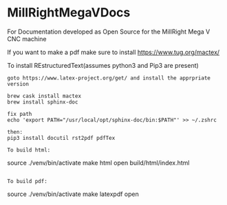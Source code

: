 # MillRightMegaVDocs
For Documentation developed as Open Source for the MillRight Mega V CNC machine

If you want to make a pdf make sure to install https://www.tug.org/mactex/

To install REstructuredText(assumes python3 and Pip3 are present)
```
goto https://www.latex-project.org/get/ and install the apprpriate version

brew cask install mactex
brew install sphinx-doc

fix path
echo 'export PATH="/usr/local/opt/sphinx-doc/bin:$PATH"' >> ~/.zshrc

then:
pip3 install docutil rst2pdf pdfTex 

To build html:
```
source ./venv/bin/activate
make html
open build/html/index.html
```

To build pdf:
```
source ./venv/bin/activate
make latexpdf
open 
```
